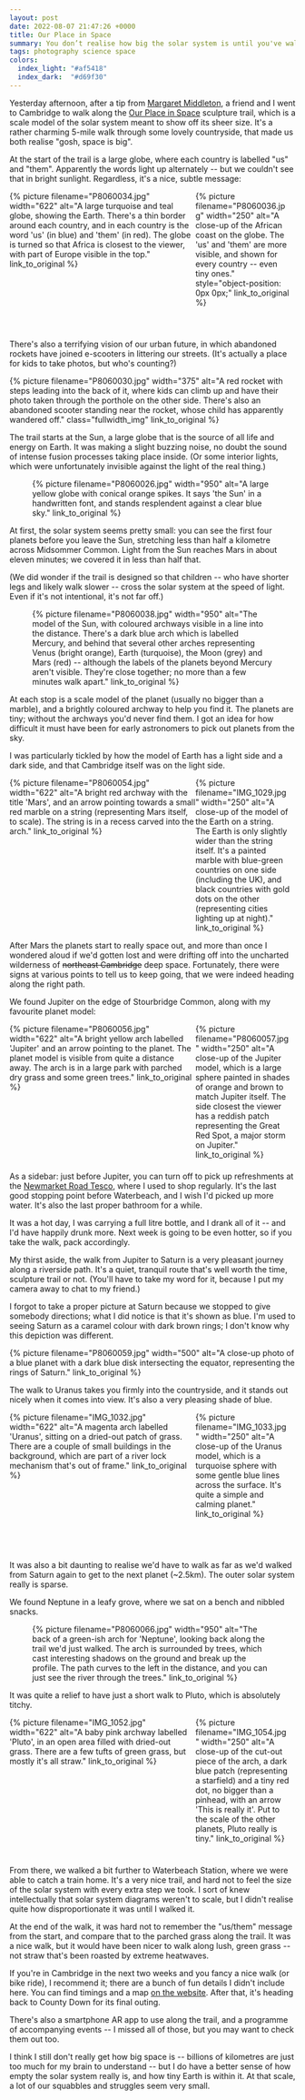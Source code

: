 ```yaml
---
layout: post
date: 2022-08-07 21:47:26 +0000
title: Our Place in Space
summary: You don’t realise how big the solar system is until you've walked the length of it.
tags: photography science space
colors:
  index_light: "#af5418"
  index_dark:  "#d69f30"
---
```


<style>
  .grid {
    display: grid;
    grid-template-columns: calc(66% - 5px) calc(34% - 5px);
    grid-gap: $grid-gap;
    aspect-ratio: 2.05 / 1;
  }

  .grid .left {
    grid-column: 1 / 2;
  }

  .grid .right {
    grid-column: 2 / 2;
  }

  .grid .item img {
    width:  100%;
    height: 100%;
    object-fit: cover;
  }
</style>

Yesterday afternoon, after a tip from [Margaret Middleton], a friend and I went to Cambridge to walk along the [Our Place in Space] sculpture trail, which is a scale model of the solar system meant to show off its sheer size.
It's a rather charming 5-mile walk through some lovely countryside, that made us both realise "gosh, space is big".

At the start of the trail is a large globe, where each country is labelled "us" and "them".
Apparently the words light up alternately -- but we couldn't see that in bright sunlight.
Regardless, it's a nice, subtle message:

<div class="grid wide_img">
  <div class="item left">
    {%
      picture
      filename="P8060034.jpg"
      width="622"
      alt="A large turquoise and teal globe, showing the Earth. There's a thin border around each country, and in each country is the word 'us' (in blue) and 'them' (in red). The globe is turned so that Africa is closest to the viewer, with part of Europe visible in the top."
      link_to_original
    %}
  </div>
  <div class="item right">
    {%
      picture
      filename="P8060036.jpg"
      width="250"
      alt="A close-up of the African coast on the globe. The 'us' and 'them' are more visible, and shown for every country -- even tiny ones."
      style="object-position: 0px 0px;"
      link_to_original
    %}
  </div>
</div>

There's also a terrifying vision of our urban future, in which abandoned rockets have joined e-scooters in littering our streets.
(It's actually a place for kids to take photos, but who's counting?)

{%
  picture
  filename="P8060030.jpg"
  width="375"
  alt="A red rocket with steps leading into the back of it, where kids can climb up and have their photo taken through the porthole on the other side. There's also an abandoned scooter standing near the rocket, whose child has apparently wandered off."
  class="fullwidth_img"
  link_to_original
%}

The trail starts at the Sun, a large globe that is the source of all life and energy on Earth.
It was making a slight buzzing noise, no doubt the sound of intense fusion processes taking place inside.
(Or some interior lights, which were unfortunately invisible against the light of the real thing.)

<figure class="wide_img">
  {%
    picture
    filename="P8060026.jpg"
    width="950"
    alt="A large yellow globe with conical orange spikes. It says 'the Sun' in a handwritten font, and stands resplendent against a clear blue sky."
    link_to_original
  %}
</figure>

At first, the solar system seems pretty small: you can see the first four planets before you leave the Sun, stretching less than half a kilometre across Midsommer Common.
Light from the Sun reaches Mars in about eleven minutes; we covered it in less than half that.

(We did wonder if the trail is designed so that children -- who have shorter legs and likely walk slower -- cross the solar system at the speed of light.
Even if it's not intentional, it's not far off.)

<figure class="wide_img">
  {%
    picture
    filename="P8060038.jpg"
    width="950"
    alt="The model of the Sun, with coloured archways visible in a line into the distance. There's a dark blue arch which is labelled Mercury, and behind that several other arches representing Venus (bright orange), Earth (turquoise), the Moon (grey) and Mars (red) -- although the labels of the planets beyond Mercury aren't visible. They're close together; no more than a few minutes walk apart."
    link_to_original
  %}
</figure>

At each stop is a scale model of the planet (usually no bigger than a marble), and a brightly coloured archway to help you find it.
The planets are tiny; without the archways you'd never find them.
I got an idea for how difficult it must have been for early astronomers to pick out planets from the sky.

I was particularly tickled by how the model of Earth has a light side and a dark side, and that Cambridge itself was on the light side.

<div class="grid wide_img">
  <div class="item left">
    {%
      picture
      filename="P8060054.jpg"
      width="622"
      alt="A bright red archway with the title 'Mars', and an arrow pointing towards a small red marble on a string (representing Mars itself, to scale). The string is in a recess carved into the arch."
      link_to_original
    %}
  </div>
  <div class="item right">
    {%
      picture
      filename="IMG_1029.jpg"
      width="250"
      alt="A close-up of the model of the Earth on a string. The Earth is only slightly wider than the string itself. It's a painted marble with blue-green countries on one side (including the UK), and black countries with gold dots on the other (representing cities lighting up at night)."
      link_to_original
    %}
  </div>
</div>

After Mars the planets start to really space out, and more than once I wondered aloud if we'd gotten lost and were drifting off into the uncharted wilderness of <s>northeast Cambridge</s> deep space.
Fortunately, there were signs at various points to tell us to keep going, that we were indeed heading along the right path.

We found Jupiter on the edge of Stourbridge Common, along with my favourite planet model:

<div class="grid wide_img">
  <div class="item left">
    {%
      picture
      filename="P8060056.jpg"
      width="622"
      alt="A bright yellow arch labelled 'Jupiter' and an arrow pointing to the planet. The planet model is visible from quite a distance away. The arch is in a large park with parched dry grass and some green trees."
      link_to_original
    %}
  </div>
  <div class="item right">
    {%
      picture
      filename="P8060057.jpg"
      width="250"
      alt="A close-up of the Jupiter model, which is a large sphere painted in shades of orange and brown to match Jupiter itself. The side closest the viewer has a reddish patch representing the Great Red Spot, a major storm on Jupiter."
      link_to_original
    %}
  </div>
</div>

As a sidebar: just before Jupiter, you can turn off to pick up refreshments at the [Newmarket Road Tesco][tesco], where I used to shop regularly.
It's the last good stopping point before Waterbeach, and I wish I'd picked up more water.
It's also the last proper bathroom for a while.

It was a hot day, I was carrying a full litre bottle, and I drank all of it -- and I'd have happily drunk more.
Next week is going to be even hotter, so if you take the walk, pack accordingly.

My thirst aside, the walk from Jupiter to Saturn is a very pleasant journey along a riverside path.
It's a quiet, tranquil route that's well worth the time, sculpture trail or not.
(You'll have to take my word for it, because I put my camera away to chat to my friend.)

I forgot to take a proper picture at Saturn because we stopped to give somebody directions; what I did notice is that it's shown as blue.
I'm used to seeing Saturn as a caramel colour with dark brown rings; I don't know why this depiction was different.

{%
  picture
  filename="P8060059.jpg"
  width="500"
  alt="A close-up photo of a blue planet with a dark blue disk intersecting the equator, representing the rings of Saturn."
  link_to_original
%}

The walk to Uranus takes you firmly into the countryside, and it stands out nicely when it comes into view.
It's also a very pleasing shade of blue.

<div class="grid wide_img">
  <div class="item left">
    {%
      picture
      filename="IMG_1032.jpg"
      width="622"
      alt="A magenta arch labelled 'Uranus', sitting on a dried-out patch of grass. There are a couple of small buildings in the background, which are part of a river lock mechanism that's out of frame."
      link_to_original
    %}
  </div>
  <div class="item right">
    {%
      picture
      filename="IMG_1033.jpg"
      width="250"
      alt="A close-up of the Uranus model, which is a turquoise sphere with some gentle blue lines across the surface. It's quite a simple and calming planet."
      link_to_original
    %}
  </div>
</div>

It was also a bit daunting to realise we'd have to walk as far as we'd walked from Saturn again to get to the next planet (~2.5km).
The outer solar system really is sparse.

We found Neptune in a leafy grove, where we sat on a bench and nibbled snacks.

<figure class="wide_img">
  {%
    picture
    filename="P8060066.jpg"
    width="950"
    alt="The back of a green-ish arch for 'Neptune', looking back along the trail we'd just walked. The arch is surrounded by trees, which cast interesting shadows on the ground and break up the profile. The path curves to the left in the distance, and you can just see the river through the trees."
    link_to_original
  %}
</figure>

It was quite a relief to have just a short walk to Pluto, which is absolutely titchy.

<div class="grid wide_img">
  <div class="item left">
    {%
      picture
      filename="IMG_1052.jpg"
      width="622"
      alt="A baby pink archway labelled 'Pluto', in an open area filled with dried-out grass. There are a few tufts of green grass, but mostly it's all straw."
      link_to_original
    %}
  </div>
  <div class="item right">
    {%
      picture
      filename="IMG_1054.jpg"
      width="250"
      alt="A close-up of the cut-out piece of the arch, a dark blue patch (representing a starfield) and a tiny red dot, no bigger than a pinhead, with an arrow 'This is really it'. Put to the scale of the other planets, Pluto really is tiny."
      link_to_original
    %}
  </div>
</div>

From there, we walked a bit further to Waterbeach Station, where we were able to catch a train home.
It's a very nice trail, and hard not to feel the size of the solar system with every extra step we took.
I sort of knew intellectually that solar system diagrams weren't to scale, but I didn't realise quite how disproportionate it was until I walked it.

At the end of the walk, it was hard not to remember the "us/them" message from the start, and compare that to the parched grass along the trail.
It was a nice walk, but it would have been nicer to walk along lush, green grass -- not straw that's been roasted by extreme heatwaves.

If you're in Cambridge in the next two weeks and you fancy a nice walk (or bike ride), I recommend it; there are a bunch of fun details I didn't include here.
You can find timings and a map [on the website].
After that, it's heading back to County Down for its final outing.

There's also a smartphone AR app to use along the trail, and a programme of accompanying events -- I missed all of those, but you may want to check them out too.

I think I still don't really get how big space is -- billions of kilometres are just too much for my brain to understand -- but I do have a better sense of how empty the solar system really is, and how tiny Earth is within it.
At that scale, a lot of our squabbles and struggles seem very small.

[Margaret Middleton]: https://twitter.com/magmidd/status/1546065156396007424
[Our Place in Space]: https://ourplaceinspace.earth
[on the website]: https://ourplaceinspace.earth
[tesco]: https://www.tesco.com/store-locator/cambridge/cheddars-ln
